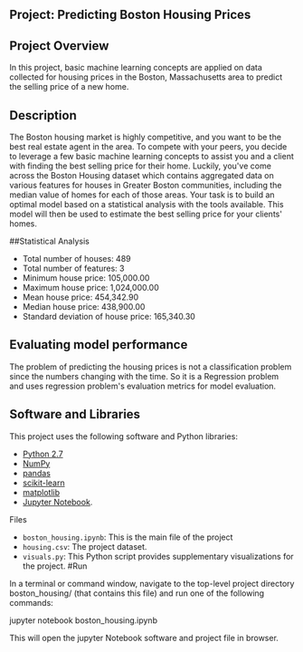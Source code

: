 ## Project: Predicting Boston Housing Prices

## Project Overview
In this project, basic machine learning concepts are applied on data collected for housing prices in the Boston, Massachusetts area to predict the selling price of a new home. 

## Description
The Boston housing market is highly competitive, and you want to be the best real estate agent in the area. To compete with your peers, you decide to leverage a few basic machine learning concepts to assist you and a client with finding the best selling price for their home. Luckily, you\'ve come across the Boston Housing dataset which contains aggregated data on various features for houses in Greater Boston communities, including the median value of homes for each of those areas. Your task is to build an optimal model based on a statistical analysis with the tools available. This model will then be used to estimate the best selling price for your clients\' homes.

##Statistical Analysis
- Total number of houses: 489
- Total number of features: 3
- Minimum house price: 105,000.00
- Maximum house price: 1,024,000.00
- Mean house price: 454,342.90
- Median house price: 438,900.00
- Standard deviation of house price: 165,340.30

## Evaluating model performance
The problem of predicting the housing prices is not a classification problem since the numbers changing with the time. So it is a Regression problem and uses regression problem's evaluation metrics for model evaluation.


## Software and Libraries
This project uses the following software and Python libraries:

- [Python 2.7](https://www.python.org/download/releases/2.7/)
- [NumPy](http://www.numpy.org/)
- [pandas](http://pandas.pydata.org/)
- [scikit-learn](http://scikit-learn.org/stable/)
- [matplotlib](http://matplotlib.org/)
- [Jupyter Notebook](http://ipython.org/notebook.html).

Files

- `boston_housing.ipynb`: This is the main file of the project
- `housing.csv`: The project dataset.
- `visuals.py`: This Python script provides supplementary visualizations for the project.
#Run

In a terminal or command window, navigate to the top-level project directory boston_housing/ (that contains this file) and run one of the following commands:

jupyter notebook boston_housing.ipynb

This will open the jupyter Notebook software and project file in browser.